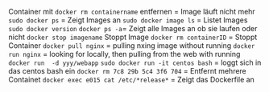 Container mit `docker rm containername` entfernen = Image läuft nicht mehr
`sudo docker ps` = Zeigt Images an
`sudo docker image ls` = Listet Images
`sudo docker version`
`docker ps -a`=  Zeigt alle Images an ob sie laufen oder nicht
`docker stop imagename` Stoppt Image
`docker rm containerID` = Stoppt Container
`docker pull nginx` = pulling nxing image without running
`docker run nginx` = looking for locally, then pulling from the web with running
`docker run  -d yyy/webapp`
`sudo docker run -it centos bash`  = loggt sich in das centos bash ein
`docker rm 7c8 29b 5c4 3f6 704` = Entfernt mehrere Containet
`docker exec e015 cat /etc/*release*` = Zeigt das Dockerfile an
